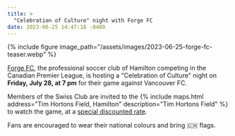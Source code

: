 ```yaml
---
title: >
  "Celebration of Culture" night with Forge FC
date: 2023-06-25 14:47:18 -0400
---
```


{% include figure image_path="/assets/images/2023-06-25-forge-fc-teaser.webp" %}

[Forge FC][ffc], the professional soccer club of Hamilton competing in the
Canadian Premier League, is hosting a "Celebration of Culture" night on
**Friday, July 28, at 7 pm** for their game against Vancouver FC.

Members of the Swiss Club are invited to the {% include maps.html address="Tim
Hortons Field, Hamilton" description="Tim Hortons Field" %} to watch the game,
at a [special discounted rate][tm].

Fans are encouraged to wear their national colours and bring :switzerland:
flags.

[ffc]: <https://forgefc.canpl.ca/>
[tm]: <https://am.ticketmaster.com/forge/promotional-page?filterType=NTgx>

